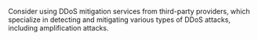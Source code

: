 Consider using DDoS mitigation services from third-party providers, which specialize in detecting and mitigating various types of DDoS attacks, including amplification attacks.